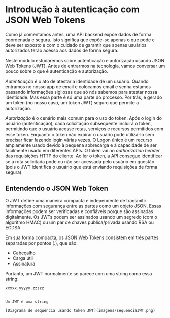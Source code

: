 # Introdução à autenticação com JSON Web Tokens

Como já comentamos antes, uma API backend expõe dados de forma coordenada e segura. Isto significa que expõe-se apenas o que pode e deve ser exposto e com o cuidado de garantir que apenas usuários autorizados terão acesso aos dados de forma segura.

Neste módulo estudaremos sobre autenticação e autorização usando JSON Web Tokens ([JWT](https://jwt.io/)). Antes de entrarmos na tecnologia, vamos conversar um pouco sobre o que é autenticação e autorização.

*Autenticação* é o ato de atestar a identidade de um usuário. Quando entramos no nosso app de email e colocamos email e senha estamos passando informações sigilosas que só nós sabemos para atestar nossa identidade. Mas essa parte é só uma parte do processo. Por trás, é gerado um token (no nosso caso, um token JWT) seguro que permite a autorização. 

*Autorização* é o cenário mais comum para o uso do token. Após o login do usuário (autenticação), cada solicitação subsequente incluirá o token, permitindo que o usuário acesse rotas, serviços e recursos permitidos com esse token. Enquanto o token não expirar o usuário pode utilizá-lo sem precisar ficar fazendo login várias vezes. O Logon único é um recurso amplamente usado devido à pequena sobrecarga e à capacidade de ser facilmente usado em diferentes APIs. O token vai no _authorization header_ das requisições HTTP do cliente. Ao ler o token, a API consegue identificar se a rota solicitada pode ou não ser acessada pelo usuário em questão (pois o JWT identifica o usuário que está enviando requisições de forma segura).

## Entendendo o JSON Web Token

O JWT define uma maneira compacta e independente de transmitir informações com segurança entre as partes como um objeto JSON. Essas informações podem ser verificadas e confiáveis porque são assinadas digitalmente. Os JWTs podem ser assinados usando um segredo (com o algoritmo HMAC) ou um par de chaves pública/privada usando RSA ou ECDSA.

Em sua forma compacta, os JSON Web Tokens consistem em três partes separadas por pontos (.), que são:

* Cabeçalho
* Carga útil
* Assinatura

Portanto, um JWT normalmente se parece com uma string como essa string: 
````
xxxxx.yyyyy.zzzzz


Um JWT é uma string 

[Diagrama de sequência usando token JWT](imagens/sequenciaJWT.png)
